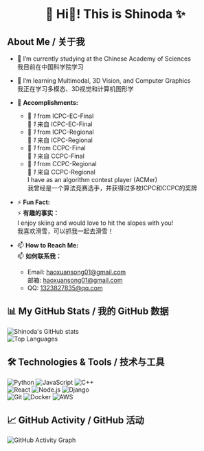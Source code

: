 <h1 align="center">👋 Hi🤪! This is Shinoda ✨</h1>

## About Me / 关于我

- 🔭 I’m currently studying at the Chinese Academy of Sciences  
     我目前在中国科学院学习

- 🌱 I’m learning Multimodal, 3D Vision, and Computer Graphics  
     我正在学习多模态、3D视觉和计算机图形学

- 🏅 **Accomplishments:**  
  - 🥈 *1* from ICPC-EC-Final  
    🥈 *1* 来自 ICPC-EC-Final
  - 🥈 *1* from ICPC-Regional  
    🥈 *1* 来自 ICPC-Regional
  - 🥈 *1* from CCPC-Final  
    🥈 *1* 来自 CCPC-Final
  - 🥈 *1* from CCPC-Regional  
    🥈 *1* 来自 CCPC-Regional  
  I have as an algorithm contest player (ACMer)  
  我曾经是一个算法竞赛选手，并获得过多枚ICPC和CCPC的奖牌

- ⚡ **Fun Fact:**  
  ⚡ **有趣的事实：**  
  I enjoy skiing and would love to hit the slopes with you!  
  我喜欢滑雪，可以抓我一起去滑雪！

- 📫 **How to Reach Me:**  
  📫 **如何联系我：**  
  - Email: [haoxuansong01@gmail.com](mailto:haoxuansong01@gmail.com)  
    邮箱: [haoxuansong01@gmail.com](mailto:haoxuansong01@gmail.com)
  - QQ: [1323827835@qq.com](mailto:1323827835@qq.com)



## 📊 My GitHub Stats / 我的 GitHub 数据

![Shinoda's GitHub stats](https://github-readme-stats.vercel.app/api?username=shinodashx&show_icons=true&theme=radical)  
![Top Languages](https://github-readme-stats.vercel.app/api/top-langs/?username=shinodashx&layout=compact&theme=radical)

## 🛠️ Technologies & Tools / 技术与工具

![Python](https://img.shields.io/badge/Python-3776AB?style=for-the-badge&logo=python&logoColor=white) 
![JavaScript](https://img.shields.io/badge/JavaScript-F7DF1E?style=for-the-badge&logo=javascript&logoColor=black) 
![C++](https://img.shields.io/badge/C++-00599C?style=for-the-badge&logo=c%2B%2B&logoColor=white)  
![React](https://img.shields.io/badge/React-61DAFB?style=for-the-badge&logo=react&logoColor=black) 
![Node.js](https://img.shields.io/badge/Node.js-339933?style=for-the-badge&logo=nodedotjs&logoColor=white) 
![Django](https://img.shields.io/badge/Django-092E20?style=for-the-badge&logo=django&logoColor=white)  
![Git](https://img.shields.io/badge/Git-F05032?style=for-the-badge&logo=git&logoColor=white) 
![Docker](https://img.shields.io/badge/Docker-2496ED?style=for-the-badge&logo=docker&logoColor=white) 
![AWS](https://img.shields.io/badge/AWS-232F3E?style=for-the-badge&logo=amazon-aws&logoColor=white)

## 📈 GitHub Activity / GitHub 活动

![GitHub Activity Graph](https://activity-graph.herokuapp.com/graph?username=shinodashx&theme=react-dark)


